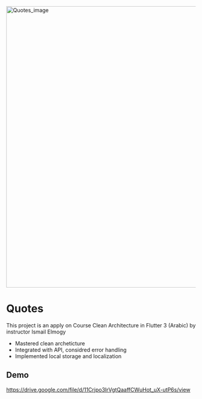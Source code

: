 
<img width="966" height="748" alt="Quotes_image" src="https://github.com/user-attachments/assets/8755d81e-f358-4645-b0ea-c8b7383dd4ad" />

# Quotes


This project is an apply on Course Clean Architecture in Flutter 3 (Arabic) by instructor Ismail Elmogy

- Mastered clean archeticture
- Integrated with API, considred error handling
- Implemented local storage and localization

## Demo
https://drive.google.com/file/d/11Crjpo3IrVgtQaaffCWuHot_uX-utP6s/view
